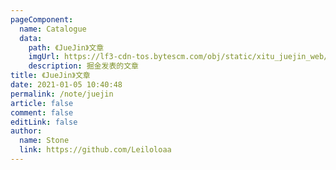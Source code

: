 ```yaml
---
pageComponent:
  name: Catalogue
  data:
    path: 《JueJin》文章
    imgUrl: https://lf3-cdn-tos.bytescm.com/obj/static/xitu_juejin_web/6c61ae65d1c41ae8221a670fa32d05aa.svg
    description: 掘金发表的文章
title: 《JueJin》文章
date: 2021-01-05 10:40:48
permalink: /note/juejin
article: false
comment: false
editLink: false
author:
  name: Stone
  link: https://github.com/Leiloloaa
---
```

